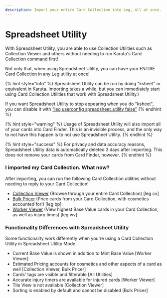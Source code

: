 ```yaml
---
description: Import your entire Card Collection into Leg, all at once.
---
```


# Spreadsheet Utility

With Spreadsheet Utility, you are able to use Collection Utilities such as Collection Viewer and others without needing to run Karuta's Card Collection command first!

Not only that, when using Spreadsheet Utility, you can have your ENTIRE Card Collection in any Leg utility at once!

{% hint style="info" %}
Spreadsheet Utility can be run by doing "ksheet" or equivalent in Karuta. Importing takes a while, but you can immediately start using Card Collection Utilities that work with Spreadsheet Utility.\


If you want Spreadsheet Utility to stop appearing when you do "ksheet", you can disable it with ["leg userconfig spreadsheet\_utility false"](../../bot-management/user-feature-configuration/list-of-user-configurable-features/spreadsheet\_utility.md)
{% endhint %}

{% hint style="warning" %}
Usage of Spreadsheet Utility will also import all of your cards into Card Finder. This is an invisible process, and the only way to not have this happen is to not use Spreadsheet Utility.
{% endhint %}

{% hint style="success" %}
For privacy and data accuracy reasons, Spreadsheet Utility data is automatically deleted 3 days after importing. This does not remove your cards from Card Finder, however.
{% endhint %}

### I imported my Card Collection. What now?

After importing, you can run the following Card Collection utilities without needing to reply to your Card Collection!

* [Collection Viewer](collection-viewer.md) (Browse through your entire Card Collection) \[leg cv]
* [Bulk Pricer](bulk-pricer.md) (Price cards from your Card Collection, with cosmetics accounted for!) \[leg bp]
* [Worker Viewer](worker-viewer.md) (View highest Base Value cards in your Card Collection, as well as injury times) \[leg wv]

### Functionality Differences with Spreadsheet Utility

Some functionality work differently when you're using a Card Collection Utility in Spreadsheet Utility Mode.

* Current Base Value is shown in addition to Mint Base Value \[Worker Viewer]
* Estimated Pricing accounts for cosmetics and other aspects of a card as well \[Collection Viewer, Bulk Pricer]
* Cards' tags are visible and filterable \[All Utilities]
* Accurate injury timers are available for injured cards \[Worker Viewer]
* Tile View is not available \[Collection Viewer]
* Sorting is enabled by default and cannot be disabled \[Bulk Pricer]
